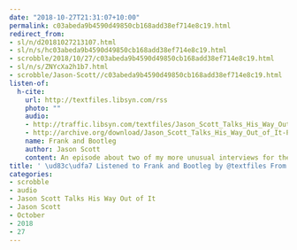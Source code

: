 ```yaml
---
date: "2018-10-27T21:31:07+10:00"
permalink: c03abeda9b4590d49850cb168add38ef714e8c19.html
redirect_from:
- sl/n/d20181027213107.html
- sl/n/s/hc03abeda9b4590d49850cb168add38ef714e8c19.html
- scrobble/2018/10/27/c03abeda9b4590d49850cb168add38ef714e8c19.html
- sl/n/s/ZNYcXa2h1b7.html
- scrobble/Jason-Scott//c03abeda9b4590d49850cb168add38ef714e8c19.html
listen-of:
  h-cite:
    url: http://textfiles.libsyn.com/rss
    photo: ""
    audio:
    - http://traffic.libsyn.com/textfiles/Jason_Scott_Talks_His_Way_Out_of_It_-_Episode_44.mp3?dest-id=574323
    - http://archive.org/download/Jason_Scott_Talks_His_Way_Out_of_It-Podcast-by-Jason_Scott/Frank_and_Bootleg.mp3
    name: Frank and Bootleg
    author: Jason Scott
    content: An episode about two of my more unusual interviews for the BBS Documentary.
title: ' \ud83c\udfa7 Listened to Frank and Bootleg by @textfiles From #JasonScottTalksHisWayOutofIt'
categories:
- scrobble
- audio
- Jason Scott Talks His Way Out of It
- Jason Scott
- October
- 2018
- 27
---
```

